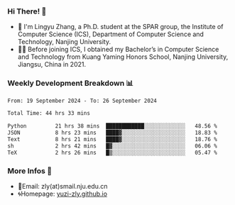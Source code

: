 ### Hi There! 👋 
- 🐳 I'm Lingyu Zhang, a Ph.D. student at the SPAR group, the Institute of Computer Science (ICS), Department of Computer Science and Technology, Nanjing University.
- 🧑‍🎓 Before joining ICS, I obtained my Bachelor’s in Computer Science and Technology from Kuang Yaming Honors School, Nanjing University, Jiangsu, China in 2021.

### Weekly Development Breakdown :bar_chart:

<!--START_SECTION:waka-->

```txt
From: 19 September 2024 - To: 26 September 2024

Total Time: 44 hrs 33 mins

Python         21 hrs 38 mins  ████████████░░░░░░░░░░░░░   48.56 %
JSON           8 hrs 23 mins   ████▓░░░░░░░░░░░░░░░░░░░░   18.83 %
Text           8 hrs 21 mins   ████▓░░░░░░░░░░░░░░░░░░░░   18.76 %
sh             2 hrs 42 mins   █▓░░░░░░░░░░░░░░░░░░░░░░░   06.06 %
TeX            2 hrs 26 mins   █▒░░░░░░░░░░░░░░░░░░░░░░░   05.47 %
```

<!--END_SECTION:waka-->

<!--
### Github Contributions :octocat:

![](https://raw.githubusercontent.com/yuzi-zly/yuzi-zly/output/github-contribution-grid-snake.svg)              
-->

### More Infos 📖

- 📧Email: zly(at)smail.nju.edu.cn
- 🌀Homepage: [yuzi-zly.github.io](https://yuzi-zly.github.io/)
